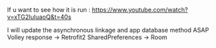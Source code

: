 If u want to see how it is run : https://www.youtube.com/watch?v=xTG2IuluaoQ&t=40s

I will update the asynchronous linkage and app database method ASAP
Volley response -> Retrofit2
SharedPreferences -> Room
